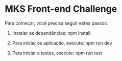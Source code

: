 # MKS Front-end Challenge

Para começar, você precisa seguir estes passos:

1. Instalar as dependências:
npm install

2. Para iniciar os aplicação, execute:
npm run dev

3. Para iniciar a testes, execute:
npm run test
